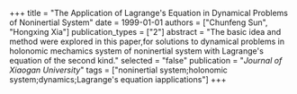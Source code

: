 +++
title = "The Application of Lagrange's Equation in Dynamical Problems of Noninertial System"
date = 1999-01-01
authors = ["Chunfeng Sun", "Hongxing Xia"]
publication_types = ["2"]
abstract = "The basic idea and method were explored in this paper,for solutions to dynamical problems in holonomic mechamics system of noninertial system with Lagrange's equation of the second kind."
selected = "false"
publication = "*Journal of Xiaogan University*"
tags = ["noninertial system;holonomic system;dynamics;Lagrange's equation iapplications"]
+++

